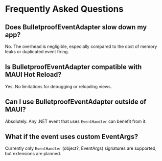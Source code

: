 # Frequently Asked Questions

## Does BulletproofEventAdapter slow down my app?

No. The overhead is negligible, especially compared to the cost of memory leaks or duplicated event firing.

## Is BulletproofEventAdapter compatible with MAUI Hot Reload?

Yes. No limitations for debugging or reloading views.

## Can I use BulletproofEventAdapter outside of MAUI?

Absolutely. Any .NET event that uses `EventHandler` can benefit from it.

## What if the event uses custom EventArgs?

Currently only `EventHandler` (object?, EventArgs) signatures are supported, but extensions are planned.
